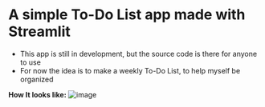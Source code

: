 # A simple To-Do List app made with Streamlit
- This app is still in development, but the source code is there for anyone to use
- For now the idea is to make a weekly To-Do List, to help myself be organized

**How It looks like:**
  ![image](https://github.com/yassine-thlija/To-Do-List-app-with-streamlit/assets/59317301/967fbc66-86b7-4391-847d-6ad580b6ff20)
